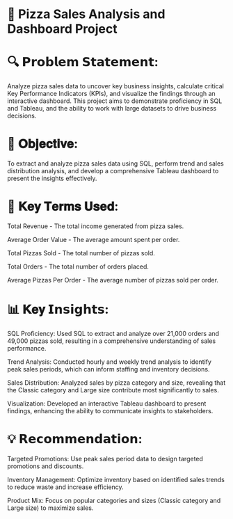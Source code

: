 # 🍕 Pizza Sales Analysis and Dashboard Project
# 
# 🔍 𝗣𝗿𝗼𝗯𝗹𝗲𝗺 𝗦𝘁𝗮𝘁𝗲𝗺𝗲𝗻𝘁: 
Analyze pizza sales data to uncover key business insights, calculate critical Key Performance Indicators (KPIs), and visualize the findings through an interactive dashboard. This project aims to demonstrate proficiency in SQL and Tableau, and the ability to work with large datasets to drive business decisions.

# 🎯 𝐎𝐛𝐣𝐞𝐜𝐭𝐢𝐯𝐞: 
To extract and analyze pizza sales data using SQL, perform trend and sales distribution analysis, and develop a comprehensive Tableau dashboard to present the insights effectively.

# 📌 𝐊𝐞𝐲 𝐓𝐞𝐫𝐦𝐬 𝐔𝐬𝐞𝐝: 

Total Revenue - The total income generated from pizza sales.

Average Order Value - The average amount spent per order.

Total Pizzas Sold - The total number of pizzas sold.

Total Orders - The total number of orders placed.

Average Pizzas Per Order - The average number of pizzas sold per order.


# 📊 𝐊𝐞𝐲 𝗜𝗻𝘀𝗶𝗴𝗵𝘁𝘀: 

SQL Proficiency: Used SQL to extract and analyze over 21,000 orders and 49,000 pizzas sold, resulting in a comprehensive understanding of sales performance.

Trend Analysis: Conducted hourly and weekly trend analysis to identify peak sales periods, which can inform staffing and inventory decisions.

Sales Distribution: Analyzed sales by pizza category and size, revealing that the Classic category and Large size contribute most significantly to sales.

Visualization: Developed an interactive Tableau dashboard to present findings, enhancing the ability to communicate insights to stakeholders.


# 💡 𝗥𝗲𝗰𝗼𝗺𝗺𝗲𝗻𝗱𝗮𝘁𝗶𝗼𝗻: 

Targeted Promotions: Use peak sales period data to design targeted promotions and discounts.

Inventory Management: Optimize inventory based on identified sales trends to reduce waste and increase efficiency.

Product Mix: Focus on popular categories and sizes (Classic category and Large size) to maximize sales.
